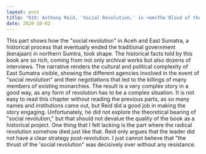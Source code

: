 ```yaml
---
layout: post
title: "019: Anthony Reid, 'Social Revolution,' in <em>The Blood of the People</em> (1979)"
date: 2020-10-02
---
```

This part shows how the "social revolution" in Aceh and East Sumatra, a historical process that eventually ended the traditional government (kerajaan) in northern Sumtra, took shape. The historical facts told by this book are so rich, coming from not only archival works but also dozens of interviews. The narrative renders the cultural and political complexity of East Sumatra visible, showing the different agencies involved in the event of "social revolution" and their negotiations that led to the killings of many members of existing monarchies. The result is a very complex story in a good way, as any form of revolution has to be a complex situation. It is not easy to read this chapter without reading the previous parts, as so many names and institutions came out, but Reid did a good job in making the story engaging. Unfortunately, he did not explore the theoretical bearing of "social revolution," but that should not devalue the quality of the book as a historical project. One thing that I felt lacking is the part where the radical revolution somehow died just like that. Reid only argues that the leader did not have a clear strategy post-revolution. I just cannot believe that "the thrust of the 'social revolution" was decisively over without any resistance.
